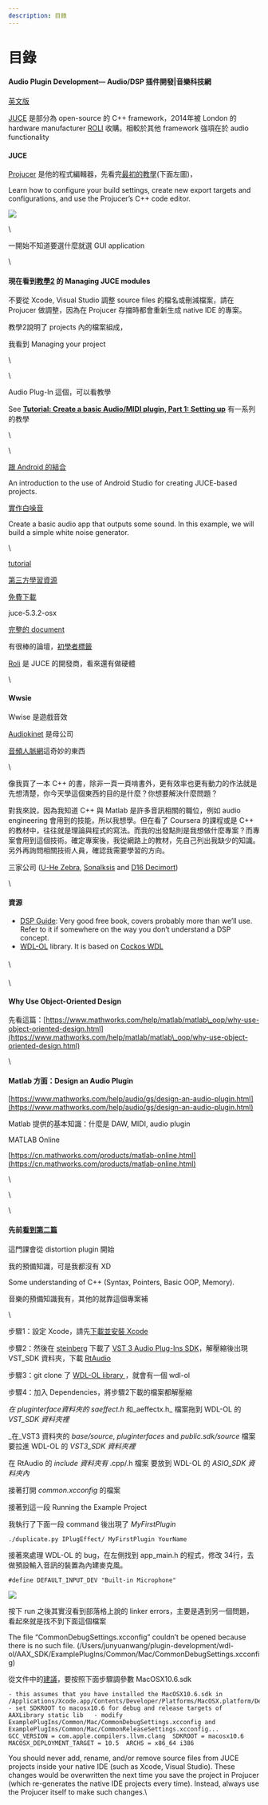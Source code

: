 ```yaml
---
description: 目錄
---
```


# 目錄

#### Audio Plugin Development— Audio/DSP 插件開發|音樂科技網

[英文版](https://medium.com/@jeffreywang1183/audio-plugin-development-audio-dsp-music-tech-alliance-c6bdc5fec62)

[JUCE](https://en.wikipedia.org/wiki/JUCE) 是部分為 open-source 的 C++ framework，2014年被 London 的 hardware manufacturer [ROLI](https://en.wikipedia.org/wiki/ROLI) 收購。相較於其他 framework 強項在於 audio functionality

#### JUCE

[Projucer](https://juce.com/discover/projucer) 是他的程式編輯器，先看完[最初的教學](https://docs.juce.com/master/tutorial\_new\_projucer\_project.html)(下面左圖)，

Learn how to configure your build settings, create new export targets and configurations, and use the Projucer’s C++ code editor.

![](https://cdn-images-1.medium.com/max/1600/1\*0H1qmzTEk\_egsuo28zVOOg.png)

\


一開始不知道要選什麼就選 GUI application

\


#### 現在看到[教學2](https://docs.juce.com/master/tutorial\_manage\_projucer\_project.html) 的 Managing JUCE modules

不要從 Xcode, Visual Studio 調整 source files 的檔名或刪減檔案，請在 Projucer 做調整，因為在 Projucer 存擋時都會重新生成 native IDE 的專案。

教學2說明了 projects 內的檔案組成，

我看到 Managing your project

\


\


Audio Plug-In 這個，可以看教學

See [**Tutorial: Create a basic Audio/MIDI plugin, Part 1: Setting up**](https://docs.juce.com/master/tutorial\_create\_projucer\_basic\_plugin.html) 有一系列的教學

\


\


[跟 Android 的結合](https://docs.juce.com/master/tutorial\_android\_studio.html)

An introduction to the use of Android Studio for creating JUCE-based projects.

[實作白噪音](https://docs.juce.com/master/tutorial\_simple\_synth\_noise.html)

Create a basic audio app that outputs some sound. In this example, we will build a simple white noise generator.

\


[tutorial](https://juce.com/learn/tutorials)

[第三方學習資源](https://juce.com/discover/made-with-juce)

[免費下載](https://shop.juce.com/get-juce)

juce-5.3.2-osx

[完整的 document](https://juce.com/learn/documentation)

有很棒的論壇，[初學者標籤](https://forum.juce.com/c/getting-started)

[Roli](https://roli.com/) 是 JUCE 的開發商，看來還有做硬體

\


#### Wwsie

Wwise 是遊戲音效

[Audiokinet](https://www.audiokinetic.com/) 是母公司

[音頻人脈網](https://www.audiokinetic.com/directory/?list=providers)這奇妙的東西

\


像我買了一本 C++ 的書，除非一頁一頁啃書外，更有效率也更有動力的作法就是先想清楚，你今天學這個東西的目的是什麼？你想要解決什麼問題？

對我來說，因為我知道 C++ 與 Matlab 是許多音訊相關的職位，例如 audio engineering 會用到的技能，所以我想學。但在看了 Coursera 的課程或是 C++ 的教材中，往往就是理論與程式的寫法。而我的出發點則是我想做什麼專案？而專案會用到這個技術。確定專案後，我從網路上的教材，先自己列出我缺少的知識。另外再詢問相關技術人員，確認我需要學習的方向。

三家公司 ([U-He Zebra](http://www.u-he.com/cms/zebra), [Sonalksis](https://www.sonalksis.com/index.html) and [D16 Decimort](http://www.d16.pl/index.php?menu=203))

\


#### 資源

* [DSP Guide](http://www.dspguide.com/pdfbook.htm): Very good free book, covers probably more than we’ll use. Refer to it if somewhere on the way you don’t understand a DSP concept.
* [WDL-OL](https://github.com/olilarkin/wdl-ol) library. It is based on [Cockos WDL](http://www.cockos.com/wdl/)

#### &#x20;

\


#### &#x20;

\


#### Why Use Object-Oriented Design

先看這篇：[https://www.mathworks.com/help/matlab/matlab\_oop/why-use-object-oriented-design.html](https://www.mathworks.com/help/matlab/matlab\_oop/why-use-object-oriented-design.html)

\


#### Matlab 方面：Design an Audio Plugin

[https://www.mathworks.com/help/audio/gs/design-an-audio-plugin.html](https://www.mathworks.com/help/audio/gs/design-an-audio-plugin.html)

Matlab 提供的基本知識：什麼是 DAW, MIDI, audio plugin

MATLAB Online

[https://cn.mathworks.com/products/matlab-online.html](https://cn.mathworks.com/products/matlab-online.html)

\


\


\


#### 先前[看到第二篇](http://www.martin-finke.de/blog/articles/audio-plugins-002-setting-up-wdl-ol/)

這門課會從 distortion plugin 開始

我的預備知識，可是我都沒有 XD

Some understanding of C++ (Syntax, Pointers, Basic OOP, Memory).

音樂的預備知識我有，其他的就靠這個專案補

\


步驟1：設定 Xcode，請先[下載並安裝 Xcode](https://itunes.apple.com/tw/app/xcode/id497799835?mt=12)

步驟2：然後在 [steinberg](https://www.steinberg.net/en/company/developers.html) 下載了 [VST 3 Audio Plug-Ins SDK](https://www.steinberg.net/vst3sdk)，解壓縮後出現 VST\_SDK 資料夾，下載 [RtAudio](http://www.music.mcgill.ca/\~gary/rtaudio/)&#x20;

步驟3：git clone 了 [WDL-OL library ](https://github.com/olilarkin/wdl-ol)，就會有一個 wdl-ol

步驟4：加入 Dependencies，將步驟2下載的檔案都解壓縮

_在 pluginterface資料夾的 saeffect.h_ 和_aeffectx.h_ 檔案拖到 WDL-OL 的 _VST\_SDK 資料夾裡_

_在_VST3 資料夾的 _base/source_, _pluginterfaces_ and _public.sdk/source_ 檔案要拉進 WDL-OL 的 _VST3\_SDK 資料夾裡_

在 RtAudio 的 _include 資料夾有_ .cpp/.h 檔案 要放到 WDL-OL 的 _ASIO\_SDK 資料夾內_

接著打開 _common.xcconfig_ 的檔案

接著到這一段 Running the Example Project

我執行了下面一段 command 後出現了 _MyFirstPlugin_

```
./duplicate.py IPlugEffect/ MyFirstPlugin YourName
```

接著來處理 WDL-OL 的 bug，在左側找到 app\_main.h 的程式，修改 34行，去做預設輸入音訊的裝置為內建麥克風。

```
#define DEFAULT_INPUT_DEV "Built-in Microphone"
```

![](https://cdn-images-1.medium.com/max/1600/1\*bKaD7Qe3m6pIljJcJkf0QQ.png)

按下 run 之後其實沒看到部落格上說的 linker errors，主要是遇到另一個問題，看起來就是找不到下面這個檔案

The file “CommonDebugSettings.xcconfig” couldn’t be opened because there is no such file. (/Users/junyuanwang/plugin-development/wdl-ol/AAX\_SDK/ExamplePlugIns/Common/Mac/CommonDebugSettings.xcconfig)

從文件中的[建議](https://github.com/olilarkin/wdl-ol/tree/master/AAX\_SDK)，要按照下面步驟調參數 MacOSX10.6.sdk

```
- this assumes that you have installed the MacOSX10.6.sdk in /Applications/Xcode.app/Contents/Developer/Platforms/MacOSX.platform/Developer/  - set SDKROOT to macosx10.6 for debug and release targets of AAXLibrary static lib   - modify ExamplePlugIns/Common/Mac/CommonDebugSettings.xcconfig and ExamplePlugIns/Common/Mac/CommonReleaseSettings.xcconfig...  GCC_VERSION = com.apple.compilers.llvm.clang  SDKROOT = macosx10.6  MACOSX_DEPLOYMENT_TARGET = 10.5  ARCHS = x86_64 i386
```



You should never add, rename, and/or remove source files from JUCE projects inside your native IDE (such as Xcode, Visual Studio). These changes would be overwritten the next time you save the project in Projucer (which re-generates the native IDE projects every time). Instead, always use the Projucer itself to make such changes.\
